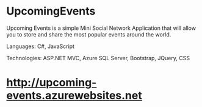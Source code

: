 # UpcomingEvents

Upcoming Events is a simple Mini Social Network Application that will allow you to store and share the most popular events around the world.

Languages: C#, JavaScript

Technologies: ASP.NET MVC, Azure SQL Server, Bootstrap, JQuery, CSS

# http://upcoming-events.azurewebsites.net